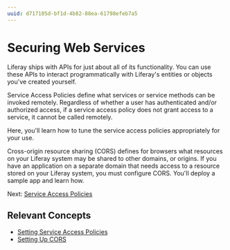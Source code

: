 ```yaml
---
uuid: d717105d-bf1d-4b82-88ea-61798efeb7a5
---
```

# Securing Web Services

Liferay ships with APIs for just about all of its functionality. You can use these APIs to interact programmatically with Liferay's entities or objects you've created yourself. 

Service Access Policies define what services or service methods can be invoked remotely. Regardless of whether a user has authenticated and/or authorized access, if a service access policy does not grant access to a service, it cannot be called remotely. 

Here, you'll learn how to tune the service access policies appropriately for your use. 

Cross-origin resource sharing (CORS) defines for browsers what resources on your Liferay system may be shared to other domains, or origins. If you have an application on a separate domain that needs access to a resource stored on your Liferay system, you must configure CORS. You'll deploy a sample app and learn how. 

Next: [Service Access Policies](./securing-web-services/service-access-policies.md)

## Relevant Concepts

- [Setting Service Access Policies](https://learn.liferay.com/w/dxp/installation-and-upgrades/securing-liferay/securing-web-services/setting-service-access-policies)
- [Setting Up CORS](https://learn.liferay.com/w/dxp/installation-and-upgrades/securing-liferay/securing-web-services/setting-up-cors)
